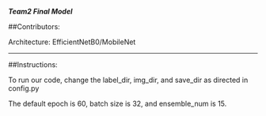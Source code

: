 ***Team2 Final Model***

##Contributors: 

Architecture: EfficientNetB0/MobileNet 

---

##Instructions:

To run our code, change the label_dir, img_dir, and save_dir as directed in config.py

The default epoch is 60, batch size is 32, and ensemble_num is 15.



